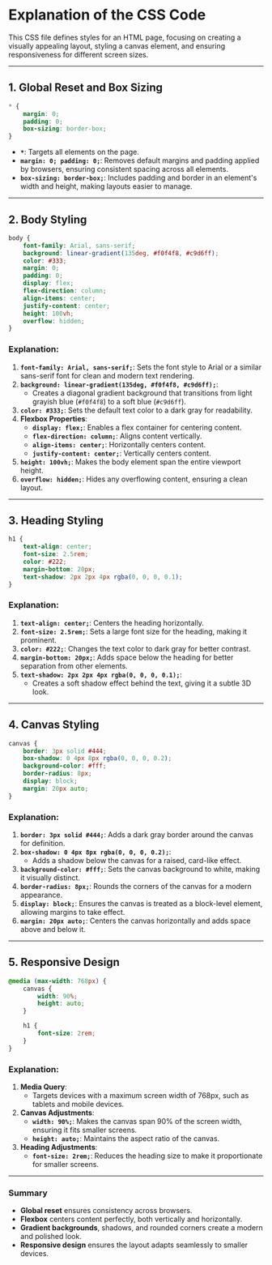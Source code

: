 # Explanation of the CSS Code

This CSS file defines styles for an HTML page, focusing on creating a visually appealing layout, styling a canvas element, and ensuring responsiveness for different screen sizes.

---

## 1. **Global Reset and Box Sizing**
```css
* {
    margin: 0;
    padding: 0;
    box-sizing: border-box;
}
```
- **`*`**: Targets all elements on the page.
- **`margin: 0; padding: 0;`**: Removes default margins and padding applied by browsers, ensuring consistent spacing across all elements.
- **`box-sizing: border-box;`**: Includes padding and border in an element's width and height, making layouts easier to manage.

---

## 2. **Body Styling**
```css
body {
    font-family: Arial, sans-serif;
    background: linear-gradient(135deg, #f0f4f8, #c9d6ff);
    color: #333;
    margin: 0;
    padding: 0;
    display: flex;
    flex-direction: column;
    align-items: center;
    justify-content: center;
    height: 100vh;
    overflow: hidden;
}
```

### Explanation:
1. **`font-family: Arial, sans-serif;`**: Sets the font style to Arial or a similar sans-serif font for clean and modern text rendering.
2. **`background: linear-gradient(135deg, #f0f4f8, #c9d6ff);`**:
   - Creates a diagonal gradient background that transitions from light grayish blue (`#f0f4f8`) to a soft blue (`#c9d6ff`).
3. **`color: #333;`**: Sets the default text color to a dark gray for readability.
4. **Flexbox Properties**:
   - **`display: flex;`**: Enables a flex container for centering content.
   - **`flex-direction: column;`**: Aligns content vertically.
   - **`align-items: center;`**: Horizontally centers content.
   - **`justify-content: center;`**: Vertically centers content.
5. **`height: 100vh;`**: Makes the body element span the entire viewport height.
6. **`overflow: hidden;`**: Hides any overflowing content, ensuring a clean layout.

---

## 3. **Heading Styling**
```css
h1 {
    text-align: center;
    font-size: 2.5rem;
    color: #222;
    margin-bottom: 20px;
    text-shadow: 2px 2px 4px rgba(0, 0, 0, 0.1);
}
```

### Explanation:
1. **`text-align: center;`**: Centers the heading horizontally.
2. **`font-size: 2.5rem;`**: Sets a large font size for the heading, making it prominent.
3. **`color: #222;`**: Changes the text color to dark gray for better contrast.
4. **`margin-bottom: 20px;`**: Adds space below the heading for better separation from other elements.
5. **`text-shadow: 2px 2px 4px rgba(0, 0, 0, 0.1);`**:
   - Creates a soft shadow effect behind the text, giving it a subtle 3D look.

---

## 4. **Canvas Styling**
```css
canvas {
    border: 3px solid #444;
    box-shadow: 0 4px 8px rgba(0, 0, 0, 0.2);
    background-color: #fff;
    border-radius: 8px;
    display: block;
    margin: 20px auto;
}
```

### Explanation:
1. **`border: 3px solid #444;`**: Adds a dark gray border around the canvas for definition.
2. **`box-shadow: 0 4px 8px rgba(0, 0, 0, 0.2);`**:
   - Adds a shadow below the canvas for a raised, card-like effect.
3. **`background-color: #fff;`**: Sets the canvas background to white, making it visually distinct.
4. **`border-radius: 8px;`**: Rounds the corners of the canvas for a modern appearance.
5. **`display: block;`**: Ensures the canvas is treated as a block-level element, allowing margins to take effect.
6. **`margin: 20px auto;`**: Centers the canvas horizontally and adds space above and below it.

---

## 5. **Responsive Design**
```css
@media (max-width: 768px) {
    canvas {
        width: 90%;
        height: auto;
    }

    h1 {
        font-size: 2rem;
    }
}
```

### Explanation:
1. **Media Query**:
   - Targets devices with a maximum screen width of 768px, such as tablets and mobile devices.
2. **Canvas Adjustments**:
   - **`width: 90%;`**: Makes the canvas span 90% of the screen width, ensuring it fits smaller screens.
   - **`height: auto;`**: Maintains the aspect ratio of the canvas.
3. **Heading Adjustments**:
   - **`font-size: 2rem;`**: Reduces the heading size to make it proportionate for smaller screens.

---

### Summary
- **Global reset** ensures consistency across browsers.
- **Flexbox** centers content perfectly, both vertically and horizontally.
- **Gradient backgrounds**, shadows, and rounded corners create a modern and polished look.
- **Responsive design** ensures the layout adapts seamlessly to smaller devices.